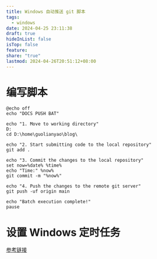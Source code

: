 ```yaml
---
title: Windows 自动推送 git 脚本
tags:
  - windows
date: 2024-04-25 23:11:38
draft: true
hideInList: false
isTop: false
feature: 
share: "true"
lastmod: 2024-04-26T20:51:12+08:00
---
```


# 编写脚本

```batch
@echo off
echo "DOCS PUSH BAT"

echo "1. Move to working directory" 
D:
cd D:\home\guolianyao\blog\

echo "2. Start submitting code to the local repository"
git add .

echo "3. Commit the changes to the local repository"
set now=%date% %time%
echo "Time:" %now%
git commit -m "%now%"

echo "4. Push the changes to the remote git server"
git push -uf origin main 

echo "Batch execution complete!"
pause
```

# 设置 Windows 定时任务


[参考链接](https://blog.csdn.net/CJPSR/article/details/131625411)

